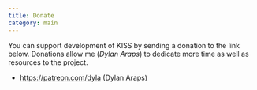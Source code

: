 ```yaml
---
title: Donate
category: main
---
```


You can support development of KISS by sending a donation to the link below. Donations allow me (*Dylan Araps*) to dedicate more time as well as resources to the project.

- <https://patreon.com/dyla> (Dylan Araps)
